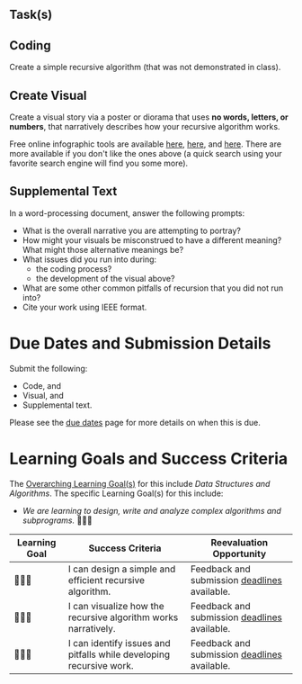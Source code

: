 ## Task(s)

## Coding 
Create a simple recursive algorithm (that was not demonstrated in class).

## Create Visual
Create a visual story via a poster or diorama that uses **no words, letters, or numbers**, that narratively describes how your recursive algorithm works.

Free online infographic tools are available [here](https://www.canva.com/create/infographics/), [here](https://piktochart.com/), and [here](https://venngage.com/).  There are more available if you don't like the ones above (a quick search using your favorite search engine will find you some more).

## Supplemental Text

In a word-processing document, answer the following prompts:

* What is the overall narrative you are attempting to portray?
* How might your visuals be misconstrued to have a different meaning? What might those alternative meanings be?
* What issues did you run into during:
  * the coding process?
  * the development of the visual above?
* What are some other common pitfalls of recursion that you did not run into?
* Cite your work using IEEE format.  

# Due Dates and Submission Details

Submit the following:  
* Code, and
* Visual, and 
* Supplemental text.

Please see the [due dates](./Due-Dates-and-Submission-Details) page for more details on when this is due.

# Learning Goals and Success Criteria
The [Overarching Learning Goal(s)](https://github.com/johnfraserss/ICS4U/wiki/images/ICS4U.jpg) for this include _Data Structures and Algorithms_. The specific Learning Goal(s) for this include:

* _We are learning to design, write and analyze complex algorithms and subprograms._ &#x1F4D9;&#x1F4D9;&#x1F4D9;

| Learning Goal | Success Criteria  | Reevaluation Opportunity |
| ------------- | ----------------- | ------------------------ |
| &#x1F4D9;&#x1F4D9;&#x1F4D9; | I can design a simple and efficient recursive algorithm. | Feedback and submission [deadlines](./Due-Dates-and-Submission-Details) available. |
| &#x1F4D9;&#x1F4D9;&#x1F4D9; | I can visualize how the recursive algorithm works narratively. | Feedback and submission [deadlines](./Due-Dates-and-Submission-Details) available. |
| &#x1F4D9;&#x1F4D9;&#x1F4D9; | I can identify issues and pitfalls while developing recursive work. | Feedback and submission [deadlines](./Due-Dates-and-Submission-Details) available. |